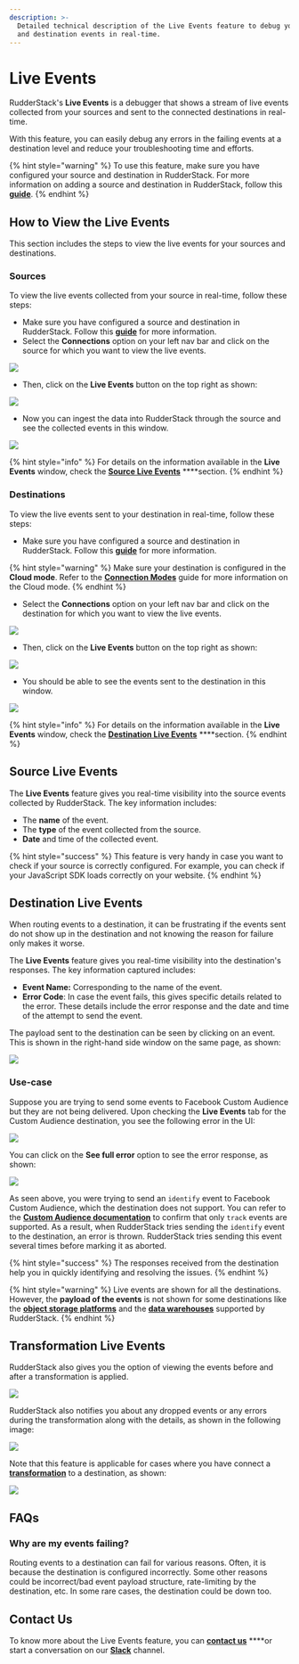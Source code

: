 ```yaml
---
description: >-
  Detailed technical description of the Live Events feature to debug your source
  and destination events in real-time.
---
```


# Live Events

RudderStack's **Live Events** is a debugger that shows a stream of live events collected from your sources and sent to the connected destinations in real-time. 

With this feature, you can easily debug any errors in the failing events at a destination level and reduce your troubleshooting time and efforts.

{% hint style="warning" %}
To use this feature, make sure you have configured your source and destination in RudderStack. For more information on adding a source and destination in RudderStack, follow this [**guide**](../connections/adding-source-and-destination-rudderstack.md).
{% endhint %}

## **How to View the Live Events** <a id="how-to-view-the-live-events"></a>

This section includes the steps to view the live events for your sources and destinations.‌

### Sources <a id="sources"></a>

To view the live events collected from your source in real-time, follow these steps:‌

* Make sure you have configured a source and destination in RudderStack. Follow this [**guide**](https://app.gitbook.com/@rudderlabs/s/rudderlabs-1/~/diff/drafts/-MdGKMQEdba4ZbKvF7Mf/connections/adding-source-and-destination-rudderstack) for more information.
* Select the **Connections** option on your left nav bar and click on the source for which you want to view the live events.

![](../.gitbook/assets/image%20%28119%29.png)

* Then, click on the **Live Events** button on the top right as shown:

![](../.gitbook/assets/image%20%28123%29.png)

* Now you can ingest the data into RudderStack through the source and see the collected events in this window.

![](../.gitbook/assets/image%20%28115%29.png)

{% hint style="info" %}
For details on the information available in the **Live Events** window, check the [**Source Live Events**](https://docs.rudderstack.com/get-started/live-events#source-live-events) ****section.
{% endhint %}

### Destinations

To view the live events sent to your destination in real-time, follow these steps:

* Make sure you have configured a source and destination in RudderStack. Follow this [**guide**](../connections/adding-source-and-destination-rudderstack.md) for more information.

{% hint style="warning" %}
Make sure your destination is configured in the **Cloud mode**. Refer to the [**Connection Modes**](../connections/rudderstack-connection-modes.md) guide for more information on the Cloud mode.
{% endhint %}

* Select the **Connections** option on your left nav bar and click on the destination for which you want to view the live events.

![](../.gitbook/assets/image%20%28117%29.png)

* Then, click on the **Live Events** button on the top right as shown:

![](../.gitbook/assets/image%20%28124%29%20%281%29.png)

* You should be able to see the events sent to the destination in this window.

![](../.gitbook/assets/image%20%28125%29.png)

{% hint style="info" %}
For details on the information available in the **Live Events** window, check the [**Destination Live Events**](https://docs.rudderstack.com/get-started/live-events#destination-live-events) ****section.
{% endhint %}

## **Source Live Events**

The **Live Events** feature gives you real-time visibility into the source events collected by RudderStack. The key information includes:

* The **name** of the event.
* The **type** of the event collected from the source.
* **Date** and time of the collected event.

{% hint style="success" %}
This feature is very handy in case you want to check if your source is correctly configured. For example, you can check if your JavaScript SDK loads correctly on your website.
{% endhint %}

## **Destination Live Events**

When routing events to a destination, it can be frustrating if the events sent do not show up in the destination and not knowing the reason for failure only makes it worse.

The **Live Events** feature gives you real-time visibility into the destination's responses. The key information captured includes:

* **Event Name:** Corresponding to the name of the event. 
* **Error Code**: In case the event fails, this gives specific details related to the error. These details include the error response and the date and time of the attempt to send the event.

The payload sent to the destination can be seen by clicking on an event. This is shown in the right-hand side window on the same page, as shown:

![](../.gitbook/assets/screen-shot-2021-06-30-at-10.03.52-pm.png)

### Use-case

Suppose you are trying to send some events to Facebook Custom Audience but they are not being delivered. Upon checking the **Live Events** tab for the Custom Audience destination, you see the following error in the UI:

![](../.gitbook/assets/image%20%28116%29.png)

You can click on the **See full error** option to see the error response, as shown:

![](../.gitbook/assets/screen-shot-2021-07-08-at-4.21.13-pm.png)

As seen above, you were trying to send an `identify` event to Facebook Custom Audience, which the destination does not support. You can refer to the [**Custom Audience documentation**](../destinations/advertising/fb_custom_audience.md) to confirm that only `track` events are supported. As a result, when RudderStack tries sending the `identify` event to the destination, an error is thrown. RudderStack tries sending this event several times before marking it as aborted.

{% hint style="success" %}
The responses received from the destination help you in quickly identifying and resolving the issues.
{% endhint %}

{% hint style="warning" %}
Live events are shown for all the destinations. However, the **payload of the events** is not shown for some destinations like the [**object storage platforms**](../destinations/storage-platforms/) and the [**data warehouses**](../data-warehouse-integrations/) supported by RudderStack.
{% endhint %}

## **Transformation Live Events**

RudderStack also gives you the option of viewing the events before and after a transformation is applied. 

![](../.gitbook/assets/2%20%2825%29.png)

RudderStack also notifies you about any dropped events or any errors during the transformation along with the details, as shown in the following image:

![](../.gitbook/assets/3%20%2829%29.png)

Note that this feature is applicable for cases where you have connect a [**transformation**](../transformations/) to a destination, as shown:

![](../.gitbook/assets/1%20%2821%29.png)

## **FAQs**

### **Why are my events failing?**

Routing events to a destination can fail for various reasons. Often, it is because the destination is configured incorrectly. Some other reasons could be incorrect/bad event payload structure, rate-limiting by the destination, etc. In some rare cases, the destination could be down too.

## **Contact Us**

To know more about the Live Events feature, you can [**contact us**](mailto:%20docs@rudderstack.com) ****or start a conversation on our [**Slack**](https://resources.rudderstack.com/join-rudderstack-slack) channel.

